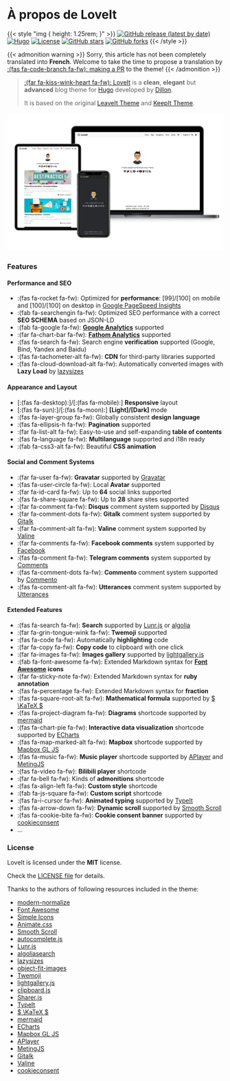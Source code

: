 # À propos de LoveIt


{{< style "img { height: 1.25rem; }" >}}
[![GitHub release (latest by date)](https://img.shields.io/github/v/release/dillonzq/LoveIt?style=flat-square)](https://github.com/dillonzq/LoveIt/releases)
[![Hugo](https://img.shields.io/badge/Hugo-%5E0.62.0-ff4088?style=flat-square&logo=hugo)](https://gohugo.io/)
[![License](https://img.shields.io/github/license/dillonzq/LoveIt?style=flat-square)](https://github.com/dillonzq/LoveIt/blob/master/LICENSE)
[![GitHub stars](https://img.shields.io/github/stars/dillonzq/LoveIt?style=social)](https://github.com/dillonzq/LoveIt)
[![GitHub forks](https://img.shields.io/github/forks/dillonzq/LoveIt?style=social)](https://github.com/dillonzq/LoveIt/fork)
{{< /style >}}

{{< admonition warning >}}
Sorry, this article has not been completely translated into **French**.
Welcome to take the time to propose a translation by [:(fas fa-code-branch fa-fw): making a PR](https://github.com/dillonzq/LoveIt/pulls) to the theme!
{{< /admonition >}}

> [:(far fa-kiss-wink-heart fa-fw): LoveIt](https://github.com/dillonzq/LoveIt) is a **clean**, **elegant** but **advanced** blog theme for [Hugo](https://gohugo.io/) developed by [Dillon](https://dillonzq.com).
>
> It is based on the original [LeaveIt Theme](https://github.com/liuzc/LeaveIt) and [KeepIt Theme](https://github.com/Fastbyte01/KeepIt).

![Hugo Theme LoveIt](/images/Apple-Devices-Preview.png "Hugo Theme LoveIt")

### Features

#### Performance and SEO

* :(fas fa-rocket fa-fw): Optimized for **performance**: [99]/[100] on mobile and [100]/[100] on desktop in [Google PageSpeed Insights](https://developers.google.com/speed/pagespeed/insights)
* :(fab fa-searchengin fa-fw): Optimized SEO performance with a correct **SEO SCHEMA** based on JSON-LD
* :(fab fa-google fa-fw): **[Google Analytics](https://analytics.google.com/analytics)** supported
* :(far fa-chart-bar fa-fw): **[Fathom Analytics](https://usefathom.com/)** supported
* :(fas fa-search fa-fw): Search engine **verification** supported (Google, Bind, Yandex and Baidu)
* :(fas fa-tachometer-alt fa-fw): **CDN** for third-party libraries supported
* :(fas fa-cloud-download-alt fa-fw): Automatically converted images with **Lazy Load** by [lazysizes](https://github.com/aFarkas/lazysizes)

#### Appearance and Layout

* [:(fas fa-desktop):]/[:(fas fa-mobile):] **Responsive** layout
* [:(fas fa-sun):]/[:(fas fa-moon):] **[Light]/[Dark]** mode
* :(fas fa-layer-group fa-fw): Globally consistent **design language**
* :(fas fa-ellipsis-h fa-fw): **Pagination** supported
* :(far fa-list-alt fa-fw): Easy-to-use and self-expanding **table of contents**
* :(fas fa-language fa-fw): **Multilanguage** supported and i18n ready
* :(fab fa-css3-alt fa-fw): Beautiful **CSS animation**

#### Social and Comment Systems

* :(far fa-user fa-fw): **Gravatar** supported by [Gravatar](https://gravatar.com)
* :(fas fa-user-circle fa-fw): Local **Avatar** supported
* :(far fa-id-card fa-fw): Up to **64** social links supported
* :(fas fa-share-square fa-fw): Up to **28** share sites supported
* :(far fa-comment fa-fw): **Disqus** comment system supported by [Disqus](https://disqus.com)
* :(far fa-comment-dots fa-fw): **Gitalk** comment system supported by [Gitalk](https://github.com/gitalk/gitalk)
* :(far fa-comment-alt fa-fw): **Valine** comment system supported by [Valine](https://valine.js.org/)
* :(far fa-comments fa-fw): **Facebook comments** system supported by [Facebook](https://developers.facebook.com/docs/plugins/comments/)
* :(fas fa-comment fa-fw): **Telegram comments** system supported by [Comments](https://comments.app/)
* :(fas fa-comment-dots fa-fw): **Commento** comment system supported by [Commento](https://commento.io/)
* :(fas fa-comment-alt fa-fw): **Utterances** comment system supported by [Utterances](https://utteranc.es/)

#### Extended Features

* :(fas fa-search fa-fw): **Search** supported by [Lunr.js](https://lunrjs.com/) or [algolia](https://www.algolia.com/)
* :(far fa-grin-tongue-wink fa-fw): **Twemoji** supported
* :(fas fa-code fa-fw): Automatically **highlighting** code
* :(far fa-copy fa-fw): **Copy code** to clipboard with one click
* :(far fa-images fa-fw): **Images gallery** supported by [lightgallery.js](https://github.com/sachinchoolur/lightgallery.js)
* :(fab fa-font-awesome fa-fw): Extended Markdown syntax for **[Font Awesome](https://fontawesome.com/) icons**
* :(far fa-sticky-note fa-fw): Extended Markdown syntax for **ruby annotation**
* :(fas fa-percentage fa-fw): Extended Markdown syntax for **fraction**
* :(fas fa-square-root-alt fa-fw): **Mathematical formula** supported by [$ \KaTeX $](https://katex.org/)
* :(fas fa-project-diagram fa-fw): **Diagrams** shortcode supported by [mermaid](https://github.com/knsv/mermaid)
* :(fas fa-chart-pie fa-fw): **Interactive data visualization** shortcode supported by [ECharts](https://echarts.apache.org/)
* :(fas fa-map-marked-alt fa-fw): **Mapbox** shortcode supported by [Mapbox GL JS](https://docs.mapbox.com/mapbox-gl-js)
* :(fas fa-music fa-fw): **Music player** shortcode supported by [APlayer](https://github.com/MoePlayer/APlayer) and [MetingJS](https://github.com/metowolf/MetingJS)
* :(fas fa-video fa-fw): **Bilibili player** shortcode
* :(far fa-bell fa-fw): Kinds of **admonitions** shortcode
* :(fas fa-align-left fa-fw): **Custom style** shortcode
* :(fab fa-js-square fa-fw): **Custom script** shortcode
* :(fas fa-i-cursor fa-fw): **Animated typing** supported by [TypeIt](https://typeitjs.com/)
* :(fas fa-arrow-down fa-fw): **Dynamic scroll** supported by [Smooth Scroll](https://github.com/cferdinandi/smooth-scroll)
* :(fas fa-cookie-bite fa-fw): **Cookie consent banner** supported by [cookieconsent](https://github.com/osano/cookieconsent)
* ...

### License

LoveIt is licensed under the **MIT** license.

Check the [LICENSE file](https://github.com/dillonzq/LoveIt/blob/master/LICENSE) for details.

Thanks to the authors of following resources included in the theme:

* [modern-normalize](https://github.com/sindresorhus/modern-normalize)
* [Font Awesome](https://fontawesome.com/)
* [Simple Icons](https://github.com/simple-icons/simple-icons)
* [Animate.css](https://daneden.github.io/animate.css/)
* [Smooth Scroll](https://github.com/cferdinandi/smooth-scroll)
* [autocomplete.js](https://github.com/algolia/autocomplete.js)
* [Lunr.js](https://lunrjs.com/)
* [algoliasearch](https://github.com/algolia/algoliasearch-client-javascript)
* [lazysizes](https://github.com/aFarkas/lazysizes)
* [object-fit-images](https://github.com/fregante/object-fit-images)
* [Twemoji](https://github.com/twitter/twemoji)
* [lightgallery.js](https://github.com/sachinchoolur/lightgallery.js)
* [clipboard.js](https://github.com/zenorocha/clipboard.js)
* [Sharer.js](https://github.com/ellisonleao/sharer.js)
* [TypeIt](https://typeitjs.com/)
* [$ \KaTeX $](https://katex.org/)
* [mermaid](https://github.com/knsv/mermaid)
* [ECharts](https://echarts.apache.org/)
* [Mapbox GL JS](https://docs.mapbox.com/mapbox-gl-js)
* [APlayer](https://github.com/MoePlayer/APlayer)
* [MetingJS](https://github.com/metowolf/MetingJS)
* [Gitalk](https://github.com/gitalk/gitalk)
* [Valine](https://valine.js.org/)
* [cookieconsent](https://github.com/osano/cookieconsent)

